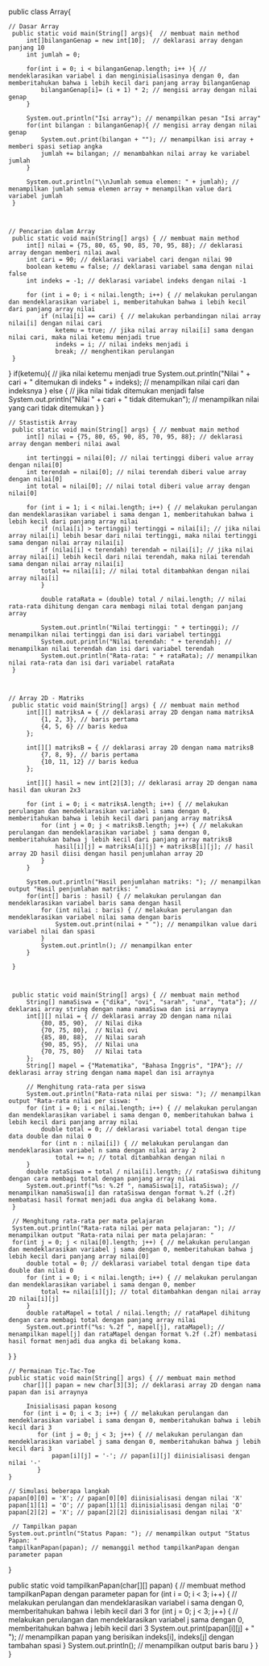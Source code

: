public class Array{

    // Dasar Array
     public static void main(String[] args){  // membuat main method
         int[]bilanganGenap = new int[10];  // deklarasi array dengan panjang 10
         int jumlah = 0;
        
         for(int i = 0; i < bilanganGenap.length; i++ ){ // mendeklarasikan variabel i dan menginisialisasinya dengan 0, dan memberitahukan bahwa i lebih kecil dari panjang array bilanganGenap
             bilanganGenap[i]= (i + 1) * 2; // mengisi array dengan nilai genap
         }
        
         System.out.println("Isi array"); // menampilkan pesan "Isi array"
         for(int bilangan : bilanganGenap){ // mengisi array dengan nilai genap
             System.out.print(bilangan + ""); // menampilkan isi array + memberi spasi setiap angka
             jumlah += bilangan; // menambahkan nilai array ke variabel jumlah
         }
        
         System.out.println("\\nJumlah semua elemen: " + jumlah); // menampilkan jumlah semua elemen array + menampilkan value dari variabel jumlah
     }



    // Pencarian dalam Array
     public static void main(String[] args) { // membuat main method
         int[] nilai = {75, 80, 65, 90, 85, 70, 95, 88}; // deklarasi array dengan memberi nilai awal
         int cari = 90; // deklarasi variabel cari dengan nilai 90
         boolean ketemu = false; // deklarasi variabel sama dengan nilai false
         int indeks = -1; // deklarasi variabel indeks dengan nilai -1

         for (int i = 0; i < nilai.length; i++) { // melakukan perulangan dan mendeklarasikan variabel i, memberitahukan bahwa i lebih kecil dari panjang array nilai
             if (nilai[i] == cari) { // melakukan perbandingan nilai array nilai[i] dengan nilai cari
                 ketemu = true; // jika nilai array nilai[i] sama dengan nilai cari, maka nilai ketemu menjadi true
                 indeks = i; // nilai indeks menjadi i
                 break; // menghentikan perulangan
     }
 }
     if(ketemu){ // jika nilai ketemu menjadi true
         System.out.println("Nilai " + cari + " ditemukan di indeks " + indeks); // menampilkan nilai cari dan indeksnya
     } else { // jika nilai tidak ditemukan menjadi false
         System.out.println("Nilai " + cari + " tidak ditemukan"); // menampilkan nilai yang cari tidak ditemukan
     }
     }



    // Stastistik Array
     public static void main(String[] args) { // membuat main method
         int[] nilai = {75, 80, 65, 90, 85, 70, 95, 88}; // deklarasi array dengan memberi nilai awal

         int tertinggi = nilai[0]; // nilai tertinggi diberi value array dengan nilai[0]
         int terendah = nilai[0]; // nilai terendah diberi value array dengan nilai[0]
         int total = nilai[0]; // nilai total diberi value array dengan nilai[0]

         for (int i = 1; i < nilai.length; i++) { // melakukan perulangan dan mendeklarasikan variabel i sama dengan 1, memberitahukan bahwa i lebih kecil dari panjang array nilai
             if (nilai[i] > tertinggi) tertinggi = nilai[i]; // jika nilai array nilai[i] lebih besar dari nilai tertinggi, maka nilai tertinggi sama dengan nilai array nilai[i]
             if (nilai[i] < terendah) terendah = nilai[i]; // jika nilai array nilai[i] lebih kecil dari nilai terendah, maka nilai terendah sama dengan nilai array nilai[i]
             total += nilai[i]; // nilai total ditambahkan dengan nilai array nilai[i]
             }

             double rataRata = (double) total / nilai.length; // nilai rata-rata dihitung dengan cara membagi nilai total dengan panjang array

             System.out.println("Nilai tertinggi: " + tertinggi); // menampilkan nilai tertinggi dan isi dari variabel tertinggi
             System.out.println("Nilai terendah: " + terendah); // menampilkan nilai terendah dan isi dari variabel terendah
             System.out.println("Rata-rata: " + rataRata); // menampilkan nilai rata-rata dan isi dari variabel rataRata
     }



    // Array 2D - Matriks
     public static void main(String[] args) { // membuat main method
         int[][] matriksA = { // deklarasi array 2D dengan nama matriksA
             {1, 2, 3}, // baris pertama
             {4, 5, 6} // baris kedua
         };

         int[][] matriksB = { // deklarasi array 2D dengan nama matriksB
             {7, 8, 9}, // baris pertama
             {10, 11, 12} // baris kedua
         };

         int[][] hasil = new int[2][3]; // deklarasi array 2D dengan nama hasil dan ukuran 2x3

         for (int i = 0; i < matriksA.length; i++) { // melakukan perulangan dan mendeklarasikan variabel i sama dengan 0, memberitahukan bahwa i lebih kecil dari panjang array matriksA
             for (int j = 0; j < matriksB.length; j++) { // melakukan perulangan dan mendeklarasikan variabel j sama dengan 0, memberitahukan bahwa j lebih kecil dari panjang array matriksB
                 hasil[i][j] = matriksA[i][j] + matriksB[i][j]; // hasil array 2D hasil diisi dengan hasil penjumlahan array 2D 
             }
         }

         System.out.println("Hasil penjumlahan matriks: "); // menampilkan output "Hasil penjumlahan matriks: "
         for(int[] baris : hasil) { // melakukan perulangan dan mendeklarasikan variabel baris sama dengan hasil
             for (int nilai : baris) { // melakukan perulangan dan mendeklarasikan variabel nilai sama dengan baris
                 System.out.print(nilai + " "); // menampilkan value dari variabel nilai dan spasi
             }
             System.out.println(); // menampilkan enter
         }

     }



     public static void main(String[] args) { // membuat main method
         String[] namaSiswa = {"dika", "ovi", "sarah", "una", "tata"}; // deklarasi array string dengan nama namaSiswa dan isi arraynya
         int[][] nilai = { // deklarasi array 2D dengan nama nilai
             {80, 85, 90},  // Nilai dika
             {70, 75, 80},  // Nilai ovi
             {85, 80, 88},  // Nilai sarah
             {90, 85, 95},  // Nilai una
             {70, 75, 80}   // Nilai tata
         };
         String[] mapel = {"Matematika", "Bahasa Inggris", "IPA"}; // deklarasi array string dengan nama mapel dan isi arraynya

         // Menghitung rata-rata per siswa
         System.out.println("Rata-rata nilai per siswa: "); // menampilkan output "Rata-rata nilai per siswa: "
         for (int i = 0; i < nilai.length; i++) { // melakukan perulangan dan mendeklarasikan variabel i sama dengan 0, memberitahukan bahwa i lebih kecil dari panjang array nilai
             double total = 0; // deklarasi variabel total dengan tipe data double dan nilai 0
             for (int n : nilai[i]) { // melakukan perulangan dan mendeklarasikan variabel n sama dengan nilai array 2
                 total += n; // total ditambahkan dengan nilai n
         }
         double rataSiswa = total / nilai[i].length; // rataSiswa dihitung dengan cara membagi total dengan panjang array nilai
         System.out.printf("%s: %.2f ", namaSiswa[i], rataSiswa); // menampilkan namaSiswa[i] dan rataSiswa dengan format %.2f (.2f) membatasi hasil format menjadi dua angka di belakang koma.
     }

     // Menghitung rata-rata per mata pelajaran
     System.out.println("Rata-rata nilai per mata pelajaran: "); // menampilkan output "Rata-rata nilai per mata pelajaran: "
     for(int j = 0; j < nilai[0].length; j++) { // melakukan perulangan dan mendeklarasikan variabel j sama dengan 0, memberitahukan bahwa j lebih kecil dari panjang array nilai[0]
         double total = 0; // deklarasi variabel total dengan tipe data double dan nilai 0
         for (int i = 0; i < nilai.length; i++) { // melakukan perulangan dan mendeklarasikan variabel i sama dengan 0, member
             total += nilai[i][j]; // total ditambahkan dengan nilai array 2D nilai[i][j]
         }
         double rataMapel = total / nilai.length; // rataMapel dihitung dengan cara membagi total dengan panjang array nilai
         System.out.printf("%s: %.2f ", mapel[j], rataMapel); // menampilkan mapel[j] dan rataMapel dengan format %.2f (.2f) membatasi hasil format menjadi dua angka di belakang koma.
 }
 }



    // Permainan Tic-Tac-Toe
    public static void main(String[] args) { // membuat main method
        char[][] papan = new char[3][3]; // deklarasi array 2D dengan nama papan dan isi arraynya

         Inisialisasi papan kosong
        for (int i = 0; i < 3; i++) { // melakukan perulangan dan mendeklarasikan variabel i sama dengan 0, memberitahukan bahwa i lebih kecil dari 3
            for (int j = 0; j < 3; j++) { // melakukan perulangan dan mendeklarasikan variabel j sama dengan 0, memberitahukan bahwa j lebih kecil dari 3
                papan[i][j] = '-'; // papan[i][j] diinisialisasi dengan nilai '-'
            }
    }

    // Simulasi beberapa langkah
    papan[0][0] = 'X'; // papan[0][0] diinisialisasi dengan nilai 'X'
    papan[1][1] = 'O'; // papan[1][1] diinisialisasi dengan nilai 'O'
    papan[2][2] = 'X'; // papan[2][2] diinisialisasi dengan nilai 'X'

     // Tampilkan papan
    System.out.println("Status Papan: "); // menampilkan output "Status Papan: "
    tampilkanPapan(papan); // memanggil method tampilkanPapan dengan parameter papan
    
}

public static void tampilkanPapan(char[][] papan) { // membuat method tampilkanPapan dengan parameter papan
    for (int i = 0; i < 3; i++) { // melakukan perulangan dan mendeklarasikan variabel i sama dengan 0, memberitahukan bahwa i lebih kecil dari 3
        for (int j = 0; j < 3; j++) {  // melakukan perulangan dan mendeklarasikan variabel j sama dengan 0, memberitahukan bahwa j lebih kecil dari 3
            System.out.print(papan[i][j] + " "); // menampilkan papan yang berisikan indeks[i], indeks[j] dengan tambahan spasi
        }
        System.out.println(); // menampilkan output baris baru
    }
}
}